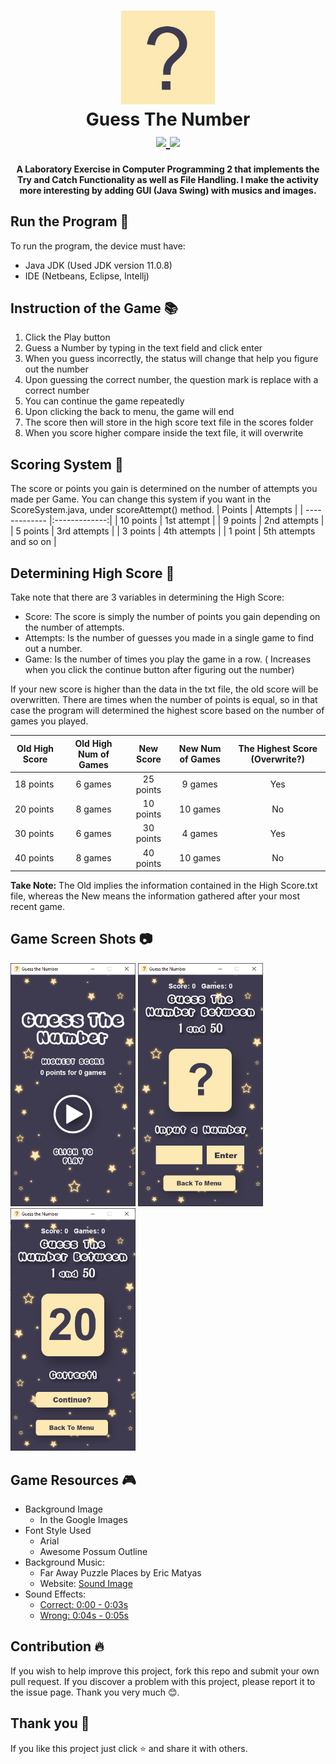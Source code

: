 <h1 align="center">
    <img src="screenshot/logo_icon.jpg" width="150">
    <br>
    <b>Guess The Number</b>
    <br>
    <a href="https://github.com/Jookie262/GuessTheNumber/releases/download/v.1.0/GuessTheNumber_JAR.rar">
        <img src="https://img.shields.io/badge/Download-JAR%20-Orange?style=flat-square">
    </a>
    <a href="https://github.com/Jookie262/GuessTheNumber/releases/download/v.1.0/GuessTheNumber_EXE.rar">
        <img src="https://img.shields.io/badge/Download-EXE%20-Orange?style=flat-square">
    </a>
   
</h1>

<h4 align = "center">
A Laboratory Exercise in Computer Programming 2 that implements the Try and Catch Functionality as well as File Handling. I make the activity more interesting by adding GUI (Java Swing) with musics and images.
</h4>

## **Run the Program** 📜
 To run the program, the device must have:
 - Java JDK (Used JDK version 11.0.8)
 - IDE (Netbeans, Eclipse, Intellj)

## **Instruction of the Game** 📚
1. Click the Play button
2. Guess a Number by typing in the text field and click enter
3. When you guess incorrectly, the status will change that help you figure out the number
4. Upon guessing the correct number, the question mark is replace with a correct number
5. You can continue the game repeatedly
6. Upon clicking the back to menu, the game will end
7. The score then will store in the high score text file in the scores folder
8. When you score higher compare inside the text file, it will overwrite

## **Scoring System** 🌟
The score or points you gain is determined on the number of attempts you made per Game. You can change this system if you want in the ScoreSystem.java, under scoreAttempt() method.
| Points        | Attempts           |
| ------------- |:-------------:|
| 10 points     | 1st attempt |
| 9 points      | 2nd attempts      |
| 5 points      | 3rd attempts      | 
| 3 points      | 4th attempts      |
| 1 point       | 5th attempts and so on     | 

## **Determining High Score** 💯
Take note that there are 3 variables in determining the High Score:
- Score: The score is simply the number of points you gain depending on the number of attempts.
- Attempts: Is the number of guesses you made in a single game to find out a number.
- Game: Is the number of times you play the game in a row. ( Increases when you click the continue button after figuring out the number)  

If your new score is higher than the data in the txt file, the old score will be overwritten. There are times when the number of points is equal, so in that case the program will determined the highest score based on the number of games you played.

| Old High Score   | Old High Num of Games | New Score    | New Num of Games | The Highest Score (Overwrite?) | 
| ---------------- |:---------------------:|:------------:|:----------------:|:------------------------------:|
| 18 points        | 6 games               | 25 points    | 9 games          | Yes
| 20 points        | 8 games               | 10 points    | 10 games         | No
| 30 points        | 6 games               | 30 points    | 4 games          | Yes
| 40 points        | 8 games               | 40 points    | 10 games         | No

**Take Note:** The Old implies the information contained in the High Score.txt file, whereas the New means the information gathered after your most recent game.

## **Game Screen Shots** 📷
<p float="left">
	<img src = "screenshot/main_menu.png" width="200">
	<img src = "screenshot/play.png" width="200">
  <img src = "screenshot/play_correct.png" width="200">
</p>

## **Game Resources** 🎮
- Background Image 
  - In the Google Images
- Font Style Used 
  - Arial
  - Awesome Possum Outline
- Background Music: 
  - Far Away Puzzle Places by Eric Matyas
  - Website: [Sound Image](www.soundimage.org)
- Sound Effects:
  - [Correct: 0:00 - 0:03s](https://www.youtube.com/watch?v=worclOeTALw)
  - [Wrong: 0:04s - 0:05s](https://www.youtube.com/watch?v=worclOeTALw)

## **Contribution** 🔥
If you wish to help improve this project, fork this repo and submit your own pull request. If you discover a problem with this project, please report it to the issue page. Thank you very much   😊.

## **Thank you** 💖
If you like this project just click ⭐ and share it with others.

